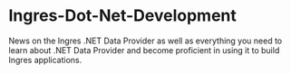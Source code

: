 # Ingres-Dot-Net-Development
News on the Ingres .NET Data Provider as well as everything you need to learn about .NET Data Provider and become proficient in using it to build Ingres applications. 
